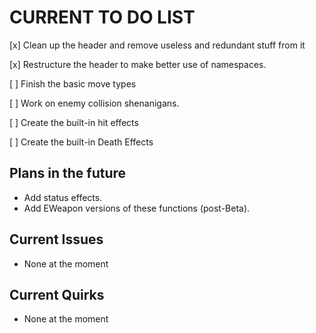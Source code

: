 # CURRENT TO DO LIST

[x] Clean up the header and remove useless and redundant stuff from it

[x] Restructure the header to make better use of namespaces.

[ ] Finish the basic move types

[ ] Work on enemy collision shenanigans.

[ ] Create the built-in hit effects

[ ] Create the built-in Death Effects


## Plans in the future

- Add status effects.
- Add EWeapon versions of these functions (post-Beta).

## Current Issues

- None at the moment


## Current Quirks

- None at the moment